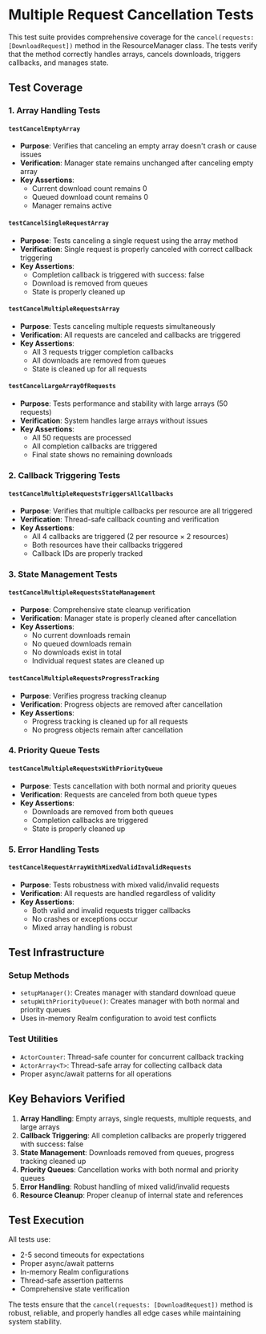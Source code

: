 # Multiple Request Cancellation Tests

This test suite provides comprehensive coverage for the `cancel(requests: [DownloadRequest])` method in the ResourceManager class. The tests verify that the method correctly handles arrays, cancels downloads, triggers callbacks, and manages state.

## Test Coverage

### 1. Array Handling Tests

#### `testCancelEmptyArray`
- **Purpose**: Verifies that canceling an empty array doesn't crash or cause issues
- **Verification**: Manager state remains unchanged after canceling empty array
- **Key Assertions**:
  - Current download count remains 0
  - Queued download count remains 0
  - Manager remains active

#### `testCancelSingleRequestArray`
- **Purpose**: Tests canceling a single request using the array method
- **Verification**: Single request is properly canceled with correct callback triggering
- **Key Assertions**:
  - Completion callback is triggered with success: false
  - Download is removed from queues
  - State is properly cleaned up

#### `testCancelMultipleRequestsArray`
- **Purpose**: Tests canceling multiple requests simultaneously
- **Verification**: All requests are canceled and callbacks are triggered
- **Key Assertions**:
  - All 3 requests trigger completion callbacks
  - All downloads are removed from queues
  - State is cleaned up for all requests

#### `testCancelLargeArrayOfRequests`
- **Purpose**: Tests performance and stability with large arrays (50 requests)
- **Verification**: System handles large arrays without issues
- **Key Assertions**:
  - All 50 requests are processed
  - All completion callbacks are triggered
  - Final state shows no remaining downloads

### 2. Callback Triggering Tests

#### `testCancelMultipleRequestsTriggersAllCallbacks`
- **Purpose**: Verifies that multiple callbacks per resource are all triggered
- **Verification**: Thread-safe callback counting and verification
- **Key Assertions**:
  - All 4 callbacks are triggered (2 per resource × 2 resources)
  - Both resources have their callbacks triggered
  - Callback IDs are properly tracked

### 3. State Management Tests

#### `testCancelMultipleRequestsStateManagement`
- **Purpose**: Comprehensive state cleanup verification
- **Verification**: Manager state is properly cleaned after cancellation
- **Key Assertions**:
  - No current downloads remain
  - No queued downloads remain
  - No downloads exist in total
  - Individual request states are cleaned up

#### `testCancelMultipleRequestsProgressTracking`
- **Purpose**: Verifies progress tracking cleanup
- **Verification**: Progress objects are removed after cancellation
- **Key Assertions**:
  - Progress tracking is cleaned up for all requests
  - No progress objects remain after cancellation

### 4. Priority Queue Tests

#### `testCancelMultipleRequestsWithPriorityQueue`
- **Purpose**: Tests cancellation with both normal and priority queues
- **Verification**: Requests are canceled from both queue types
- **Key Assertions**:
  - Downloads are removed from both queues
  - Completion callbacks are triggered
  - State is properly cleaned up

### 5. Error Handling Tests

#### `testCancelRequestArrayWithMixedValidInvalidRequests`
- **Purpose**: Tests robustness with mixed valid/invalid requests
- **Verification**: All requests are handled regardless of validity
- **Key Assertions**:
  - Both valid and invalid requests trigger callbacks
  - No crashes or exceptions occur
  - Mixed array handling is robust

## Test Infrastructure

### Setup Methods
- `setupManager()`: Creates manager with standard download queue
- `setupWithPriorityQueue()`: Creates manager with both normal and priority queues
- Uses in-memory Realm configuration to avoid test conflicts

### Test Utilities
- `ActorCounter`: Thread-safe counter for concurrent callback tracking
- `ActorArray<T>`: Thread-safe array for collecting callback data
- Proper async/await patterns for all operations

## Key Behaviors Verified

1. **Array Handling**: Empty arrays, single requests, multiple requests, and large arrays
2. **Callback Triggering**: All completion callbacks are properly triggered with success: false
3. **State Management**: Downloads removed from queues, progress tracking cleaned up
4. **Priority Queues**: Cancellation works with both normal and priority queues
5. **Error Handling**: Robust handling of mixed valid/invalid requests
6. **Resource Cleanup**: Proper cleanup of internal state and references

## Test Execution

All tests use:
- 2-5 second timeouts for expectations
- Proper async/await patterns
- In-memory Realm configurations
- Thread-safe assertion patterns
- Comprehensive state verification

The tests ensure that the `cancel(requests: [DownloadRequest])` method is robust, reliable, and properly handles all edge cases while maintaining system stability.
